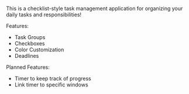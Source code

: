 This is a checklist-style task management application for organizing your daily tasks and responsibilities! 

Features:
- Task Groups
- Checkboxes
- Color Customization
- Deadlines

Planned Features:
- Timer to keep track of progress
- Link timer to specific windows
